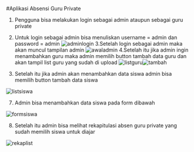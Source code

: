 #Aplikasi Absensi Guru Private
1. Pengguna bisa melakukan login sebagai admin ataupun sebagai guru private
2. Untuk login sebagai admin bisa menuliskan username = admin dan password = admin
![adminlogin](https://user-images.githubusercontent.com/48480109/82138249-3a843980-9849-11ea-8894-8fa620ee063b.jpeg)
3.Setelah login sebagai admin maka akan muncul tampilan admin
![awaladmin](https://user-images.githubusercontent.com/48480109/82138356-fc3b4a00-9849-11ea-981a-c076e9ec70de.jpeg)
4.Setelah itu jika admin ingin menambahkan guru maka admin memilih button tambah data guru
dan akan tampil list guru yang sudah di upload
![listguru](https://user-images.githubusercontent.com/48480109/82138394-4fad9800-984a-11ea-96d9-6211676eae74.jpeg)![tambah](https://user-images.githubusercontent.com/48480109/82138428-93a09d00-984a-11ea-9af9-c2aa7bdf66b4.jpeg)

6. Setelah itu jika admin akan menambahkan data siswa admin bisa memilih button tambah data siswa

![listsiswa](https://user-images.githubusercontent.com/48480109/82138466-dfebdd00-984a-11ea-9879-b60d749eac42.jpeg)

7. Admin bisa menambahkan data siswa pada form dibawah 

![formsiswa](https://user-images.githubusercontent.com/48480109/82138495-14f82f80-984b-11ea-9811-f2b91ab7b2fe.jpeg)

8. Setelah itu admin bisa melihat rekapitulasi absen guru private yang sudah memilih siswa untuk diajar

![rekaplist](https://user-images.githubusercontent.com/48480109/82138523-5688da80-984b-11ea-89aa-76ff75e6cf4f.jpeg)

